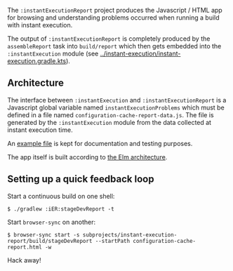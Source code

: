 The `:instantExecutionReport` project produces the Javascript / HTML
app for browsing and understanding problems occurred when running a
build with instant execution.

The output of `:instantExecutionReport` is completely produced by the
`assembleReport` task into `build/report` which then gets
embedded into the `:instantExecution` module (see
[../instant-execution/instant-execution.gradle.kts](../instant-execution/instant-execution.gradle.kts)).

## Architecture

The interface between `:instantExecution` and
`:instantExecutionReport` is a Javascript global variable named
`instantExecutionProblems` which must be defined in a file named
`configuration-cache-report-data.js`. The file is generated by the
`:instantExecution` module from the data collected at instant
execution time.

An [example file](./src/main/resources/configuration-cache-report-data.js)
is kept for documentation and testing purposes.

The app itself is built according to [the Elm
architecture](https://guide.elm-lang.org/architecture/).

## Setting up a quick feedback loop

Start a continuous build on one shell:

    $ ./gradlew :iER:stageDevReport -t

Start `browser-sync` on another:

    $ browser-sync start -s subprojects/instant-execution-report/build/stageDevReport --startPath configuration-cache-report.html -w

Hack away!
